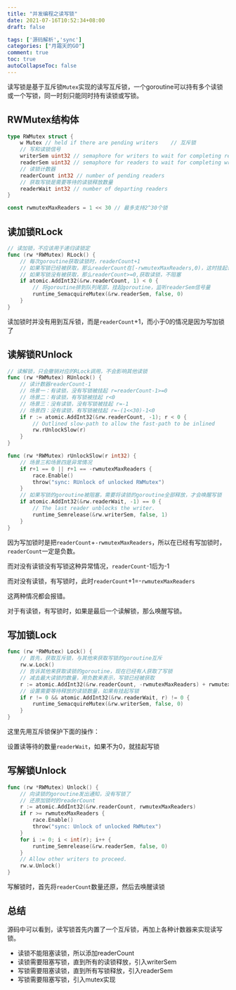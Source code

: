 ```yaml
---
title: "并发编程之读写锁"
date: 2021-07-16T10:52:34+08:00
draft: false

tags: ['源码解析','sync']
categories: ["月霜天的GO"]
comment: true
toc: true
autoCollapseToc: false
---
```


读写锁是基于互斥锁`Mutex`实现的读写互斥锁，一个goroutine可以持有多个读锁或一个写锁，同一时刻只能同时持有读锁或写锁。

## RWMutex结构体

```go
type RWMutex struct {
	w Mutex // held if there are pending writers	// 互斥锁
	// 写和读锁信号
	writerSem uint32 // semaphore for writers to wait for completing readers
	readerSem uint32 // semaphore for readers to wait for completing writers
	// 读锁计数器
	readerCount int32 // number of pending readers
	// 获取写锁是需要等待的读锁释放数量
	readerWait int32 // number of departing readers
}

const rwmutexMaxReaders = 1 << 30 // 最多支持2^30个锁
```

## 读加锁RLock

```go
// 读加锁，不应该用于递归读锁定
func (rw *RWMutex) RLock() {
	// 每次goroutine获取读锁时，readerCount+1
	// 如果写锁已经被获取，那么readerCount在[-rwmutexMaxReaders,0)，这时挂起读锁的goroutine
	// 如果写锁没有被获取，那么readerCount>=0,获取读锁，不阻塞
	if atomic.AddInt32(&rw.readerCount, 1) < 0 {
		// 将goroutine排到队列尾部，挂起goroutine，监听readerSem信号量
		runtime_SemacquireMutex(&rw.readerSem, false, 0)
	}
}
```

读加锁时并没有用到互斥锁，而是`readerCount`+1，而小于0的情况是因为写加锁了

## 读解锁RUnlock

```go
// 读解锁，只会撤销对应的RLock调用，不会影响其他读锁
func (rw *RWMutex) RUnlock() {
	// 读计数器readerCount-1
	// 场景一：有读锁，没有写锁被挂起 r=readerCount-1>=0
	// 场景二：有读锁，有写锁被挂起 r<0
	// 场景三：没有读锁，没有写锁被挂起 r=-1
	// 场景四：没有读锁，有写锁被挂起 r=-(1<<30)-1<0
	if r := atomic.AddInt32(&rw.readerCount, -1); r < 0 {
		// Outlined slow-path to allow the fast-path to be inlined
		rw.rUnlockSlow(r)
	}
}

func (rw *RWMutex) rUnlockSlow(r int32) {
	// 场景三和场景四是异常情况
	if r+1 == 0 || r+1 == -rwmutexMaxReaders {
		race.Enable()
		throw("sync: RUnlock of unlocked RWMutex")
	}
	// 如果写锁的goroutine被阻塞，需要将读锁的goroutine全部释放，才会唤醒写锁
	if atomic.AddInt32(&rw.readerWait, -1) == 0 {
		// The last reader unblocks the writer.
		runtime_Semrelease(&rw.writerSem, false, 1)
	}
}
```

因为写加锁时是把`readerCount`+`-rwmutexMaxReaders`，所以在已经有写加锁时，`readerCount`一定是负数。

而对没有读锁没有写锁这种异常情况，`readerCount`-1后为-1

而对没有读锁，有写锁时，此时`readerCount`+1=-`rwmutexMaxReaders`

这两种情况都会报错。

对于有读锁，有写锁时，如果是最后一个读解锁，那么唤醒写锁。

## 写加锁Lock

```go
func (rw *RWMutex) Lock() {
	// 首先，获取互斥锁，与其他来获取写锁的goroutine互斥
	rw.w.Lock()
	// 告诉其他来获取读锁的goroutine，现在已经有人获取了写锁
	// 减去最大读锁的数量，用负数来表示，写锁已经被获取
	r := atomic.AddInt32(&rw.readerCount, -rwmutexMaxReaders) + rwmutexMaxReaders
	// 设置需要等待释放的读锁数量，如果有挂起写锁
	if r != 0 && atomic.AddInt32(&rw.readerWait, r) != 0 {
		runtime_SemacquireMutex(&rw.writerSem, false, 0)
	}
}
```

这里先用互斥锁保护下面的操作：

设置读等待的数量`readerWait`，如果不为0，就挂起写锁

## 写解锁Unlock

```go
func (rw *RWMutex) Unlock() {
	// 向读锁的goroutine发出通知，没有写锁了
	// 还原加锁时的readerCount
	r := atomic.AddInt32(&rw.readerCount, rwmutexMaxReaders)
	if r >= rwmutexMaxReaders {
		race.Enable()
		throw("sync: Unlock of unlocked RWMutex")
	}
	for i := 0; i < int(r); i++ {
		runtime_Semrelease(&rw.readerSem, false, 0)
	}
	// Allow other writers to proceed.
	rw.w.Unlock()
}
```

写解锁时，首先将`readerCount`数量还原，然后去唤醒读锁

## 总结

源码中可以看到，读写锁首先内置了一个互斥锁，再加上各种计数器来实现读写锁。

- 读锁不能阻塞读锁，所以添加readerCount
- 读锁需要阻塞写锁，直到所有的读锁释放，引入writerSem
- 写锁需要阻塞读锁，直到所有写锁释放，引入readerSem
- 写锁需要阻塞写锁，引入mutex实现